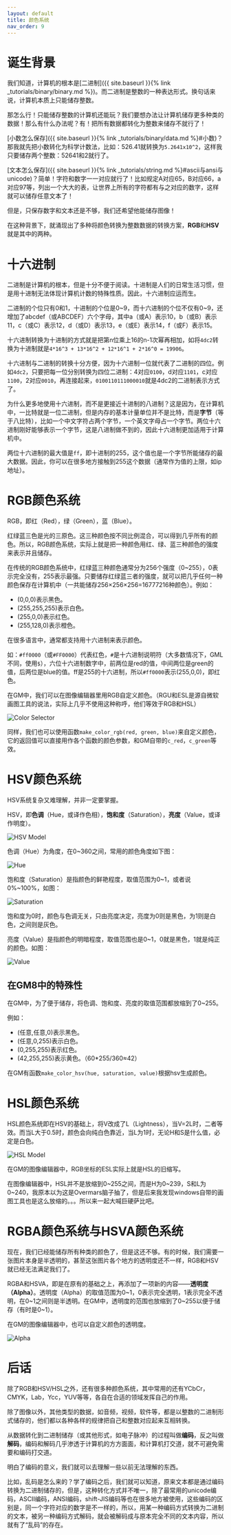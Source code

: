 ```yaml
---
layout: default
title: 颜色系统
nav_order: 9
---
```


# 诞生背景

我们知道，计算机的根本是[二进制]({{ site.baseurl }}{% link _tutorials/binary/binary.md %})。而二进制是整数的一种表达形式。换句话来说，计算机本质上只能储存整数。

那怎么行！只能储存整数的计算机还能玩？我们要想办法让计算机储存更多种类的数据！那么有什么办法呢？有！把所有数据都转化为整数来储存不就行了！

[小数怎么保存]({{ site.baseurl }}{% link _tutorials/binary/data.md %}#小数)？那我就先把小数转化为科学计数法，比如：526.41就转换为`5.2641x10^2`，这样我只要储存两个整数：52641和2就行了。

[文本怎么保存]({{ site.baseurl }}{% link _tutorials/string.md %}#ascii与ansi与unicode)？简单！字符和数字一一对应就行了！比如规定A对应65，B对应66，a对应97等，列出一个大大的表，让世界上所有的字符都有与之对应的数字，这样就可以储存任意文本了！

但是，只保存数字和文本还是不够，我们还希望他能储存图像！

在这种背景下，就涌现出了多种将颜色转换为整数数据的转换方案，**RGB**和**HSV**就是其中的两种。

# 十六进制

二进制是计算机的根本，但是十分不便于阅读。十进制是人们的日常生活习惯，但是用十进制无法体现计算机计数的特殊性质。因此，十六进制应运而生。

二进制的个位只有0和1，十进制的个位是0\~9，而十六进制的个位不仅有0\~9，还增加了abcdef（或ABCDEF）六个字母，其中a（或A）表示10，b（或B）表示11，c（或C）表示12，d（或D）表示13，e（或E）表示14，f（或F）表示15。

十六进制转换为十进制的方式就是把第n位乘上16的n-1次幂再相加，如将`4dc2`转换为十进制就是`4*16^3 + 13*16^2 + 12*16^1 + 2*16^0 = 19906`。

十六进制与二进制的转换十分方便，因为十六进制一位就代表了二进制的四位。例如`4dc2`，只要把每一位分别转换为四位二进制：4对应`0100`，d对应`1101`，c对应`1100`，2对应`0010`，再连接起来，`0100110111000010`就是4dc2的二进制表示方式了。

为什么更多地使用十六进制，而不是更接近十进制的八进制？这是因为，在计算机中，一比特就是一位二进制，但是内存的基本计量单位并不是比特，而是**字节**（等于八比特），比如一个中文字符占两个字节，一个英文字母占一个字节。两位十六进制刚好能够表示一个字节，这是八进制做不到的，因此十六进制更加适用于计算机中。

两位十六进制的最大值是`ff`，即十进制的255，这个值也是一个字节所能储存的最大数据。因此，你可以在很多地方接触到255这个数据（通常作为值的上限，如ip地址）。

# RGB颜色系统

RGB，即红（Red），绿（Green），蓝（Blue）。

红绿蓝三色是光的三原色。这三种颜色按不同比例混合，可以得到几乎所有的颜色。所以，RGB颜色系统，实际上就是把一种颜色用红、绿、蓝三种颜色的强度来表示并且储存。

在传统的RGB颜色系统中，红绿蓝三种颜色通常分为256个强度（0~255），0表示完全没有，255表示最强。只要储存红绿蓝三者的强度，就可以把几乎任何一种颜色保存在计算机中（一共能储存256×256×256=16777216种颜色）。例如：

* (0,0,0)表示黑色。
* (255,255,255)表示白色。
* (255,0,0)表示红色。
* (255,128,0)表示橙色。

在很多语言中，通常都支持用十六进制来表示颜色。

如：`#ff0000`（或`#FF0000`）代表红色，`#`是十六进制说明符（大多数情况下，GML不同，使用`$`），六位十六进制数字中，前两位是red的值，中间两位是green的值，后两位是blue的值。ff是255的十六进制，所以`#ff0000`表示(255,0,0)，即红色。

在GM中，我们可以在图像编辑器里用RGB自定义颜色。（RGU和ESL是源自微软画图工具的说法，实际上几乎不使用这种称呼，他们等效于RGB和HSL）

![Color Selector](/assets/images/rgb_hsv/color_selector.png)

同样，我们也可以使用函数`make_color_rgb(red, green, blue)`来自定义颜色，它的返回值可以直接用作各个函数的颜色参数，和GM自带的`c_red`，`c_green`等效。

# HSV颜色系统

HSV系统复杂又难理解，并非一定要掌握。

HSV，即**色调**（Hue，或译作色相），**饱和度**（Saturation），**亮度**（Value，或译作明度）。

![HSV Model](/assets/images/rgb_hsv/hsv_model.png)

色调（Hue）为角度，在0~360之间，常用的颜色角度如下图：

![Hue](/assets/images/rgb_hsv/hue.jpg)

饱和度（Saturation）是指颜色的鲜艳程度，取值范围为0\~1，或者说0%\~100%，如图：

![Saturation](/assets/images/rgb_hsv/saturation.jpg)

饱和度为0时，颜色与色调无关，只由亮度决定，亮度为0则是黑色，为1则是白色，之间则是灰色。

亮度（Value）是指颜色的明暗程度，取值范围也是0~1，0就是黑色，1就是纯正的颜色。如图：

![Value](/assets/images/rgb_hsv/value.png)

## 在GM8中的特殊性

在GM中，为了便于储存，将色调、饱和度、亮度的取值范围都放缩到了0~255。

例如：

* (任意,任意,0)表示黑色。
* (任意,0,255)表示白色。
* (0,255,255)表示红色。
* (42,255,255)表示黄色。（60*255/360≈42）

在GM有函数`make_color_hsv(hue, saturation, value)`根据hsv生成颜色。

# HSL颜色系统

HSL颜色系统即在HSV的基础上，将V改成了L（Lightness），当V=2L时，二者等效。而当L大于0.5时，颜色会向纯白色靠近，当L为1时，无论H和S是什么值，必定是白色。

![HSL Model](/assets/images/rgb_hsv/hsl_model.png)

在GM的图像编辑器中，RGB坐标的ESL实际上就是HSL的旧缩写。

在图像编辑器中，HSL并不是放缩到0\~255之间，而是H为0\~239，S和L为0\~240，我原本以为这是Overmars脑子抽了，但是后来我发现windows自带的画图工具也是这么放缩的。。。所以来一起大喊巨硬萨比吧。

# RGBA颜色系统与HSVA颜色系统

现在，我们已经能储存所有种类的颜色了，但是这还不够。有的时候，我们需要一张图片本身是半透明的，甚至这张图片各个地方的透明度还不一样，RGB和HSV就已经无法满足我们了。

RGBA和HSVA，即是在原有的基础之上，再添加了一项新的内容——**透明度（Alpha）**。透明度（Alpha）的取值范围为0\~1，0表示完全透明，1表示完全不透明，在0~1之间则是半透明。在GM中，透明度的范围也放缩到了0\~255以便于储存（有时是0\~1）。

在GM的图像编辑器中，也可以自定义颜色的透明度。

![Alpha](/assets/images/rgb_hsv/alpha.png)

# 后话

除了RGB和HSV/HSL之外，还有很多种颜色系统，其中常用的还有YCbCr，CMYK，Lab，Ycc，YUV等等，各自在合适的领域发挥自己的作用。

除了图像以外，其他类型的数据，如音频，视频，软件等，都是以整数的二进制形式储存的，他们都以各种各样的规律把自己和整数对应起来互相转换。

从数据转化到二进制储存（或其他形式，如电子脉冲）的过程叫做**编码**，反之叫做**解码**，编码和解码几乎渗透于计算机的方方面面，和计算机打交道，就不可避免需要和编码打交道。

明白了编码的意义，我们就可以去理解一些以前无法理解的东西。

比如，乱码是怎么来的？学了编码之后，我们就可以知道，原来文本都是通过编码转换为二进制储存的，但是，这种转化方式并不唯一，除了最常用的unicode编码，ASCII编码，ANSI编码，shift-JIS编码等也在很多地方被使用，这些编码的区别是，同一个字符对应的数字是不一样的，所以，用某一种编码方式转换为二进制的文本，被另一种编码方式解码，就会被解码成与原本完全不同的文本内容，所以就有了“乱码”的存在。
